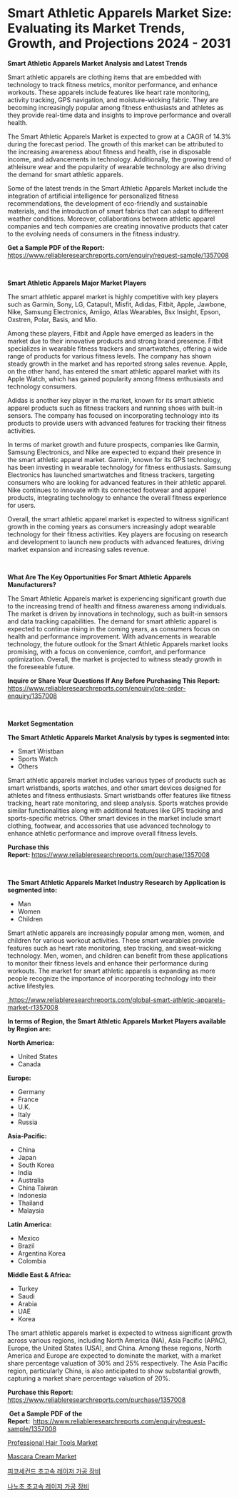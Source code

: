<p><h1>Smart Athletic Apparels Market Size: Evaluating its Market Trends, Growth, and Projections 2024 - 2031</h1></p><p><strong>Smart Athletic Apparels Market Analysis and Latest Trends</strong></p>
<p><p>Smart athletic apparels are clothing items that are embedded with technology to track fitness metrics, monitor performance, and enhance workouts. These apparels include features like heart rate monitoring, activity tracking, GPS navigation, and moisture-wicking fabric. They are becoming increasingly popular among fitness enthusiasts and athletes as they provide real-time data and insights to improve performance and overall health.</p><p>The Smart Athletic Apparels Market is expected to grow at a CAGR of 14.3% during the forecast period. The growth of this market can be attributed to the increasing awareness about fitness and health, rise in disposable income, and advancements in technology. Additionally, the growing trend of athleisure wear and the popularity of wearable technology are also driving the demand for smart athletic apparels.</p><p>Some of the latest trends in the Smart Athletic Apparels Market include the integration of artificial intelligence for personalized fitness recommendations, the development of eco-friendly and sustainable materials, and the introduction of smart fabrics that can adapt to different weather conditions. Moreover, collaborations between athletic apparel companies and tech companies are creating innovative products that cater to the evolving needs of consumers in the fitness industry.</p></p>
<p><strong>Get a Sample PDF of the Report:&nbsp;</strong> <a href="https://www.reliableresearchreports.com/enquiry/request-sample/1357008">https://www.reliableresearchreports.com/enquiry/request-sample/1357008</a></p>
<p>&nbsp;</p>
<p><strong>Smart Athletic Apparels Major Market Players</strong></p>
<p><p>The smart athletic apparel market is highly competitive with key players such as Garmin, Sony, LG, Catapult, Misfit, Adidas, Fitbit, Apple, Jawbone, Nike, Samsung Electronics, Amiigo, Atlas Wearables, Bsx Insight, Epson, Oxstren, Polar, Basis, and Mio. </p><p>Among these players, Fitbit and Apple have emerged as leaders in the market due to their innovative products and strong brand presence. Fitbit specializes in wearable fitness trackers and smartwatches, offering a wide range of products for various fitness levels. The company has shown steady growth in the market and has reported strong sales revenue. Apple, on the other hand, has entered the smart athletic apparel market with its Apple Watch, which has gained popularity among fitness enthusiasts and technology consumers.</p><p>Adidas is another key player in the market, known for its smart athletic apparel products such as fitness trackers and running shoes with built-in sensors. The company has focused on incorporating technology into its products to provide users with advanced features for tracking their fitness activities.</p><p>In terms of market growth and future prospects, companies like Garmin, Samsung Electronics, and Nike are expected to expand their presence in the smart athletic apparel market. Garmin, known for its GPS technology, has been investing in wearable technology for fitness enthusiasts. Samsung Electronics has launched smartwatches and fitness trackers, targeting consumers who are looking for advanced features in their athletic apparel. Nike continues to innovate with its connected footwear and apparel products, integrating technology to enhance the overall fitness experience for users.</p><p>Overall, the smart athletic apparel market is expected to witness significant growth in the coming years as consumers increasingly adopt wearable technology for their fitness activities. Key players are focusing on research and development to launch new products with advanced features, driving market expansion and increasing sales revenue.</p></p>
<p>&nbsp;</p>
<p><strong>What Are The Key Opportunities For Smart Athletic Apparels Manufacturers?</strong></p>
<p><p>The Smart Athletic Apparels market is experiencing significant growth due to the increasing trend of health and fitness awareness among individuals. The market is driven by innovations in technology, such as built-in sensors and data tracking capabilities. The demand for smart athletic apparel is expected to continue rising in the coming years, as consumers focus on health and performance improvement. With advancements in wearable technology, the future outlook for the Smart Athletic Apparels market looks promising, with a focus on convenience, comfort, and performance optimization. Overall, the market is projected to witness steady growth in the foreseeable future.</p></p>
<p><strong>Inquire or Share Your Questions If Any Before Purchasing This Report:</strong> <a href="https://www.reliableresearchreports.com/enquiry/pre-order-enquiry/1357008">https://www.reliableresearchreports.com/enquiry/pre-order-enquiry/1357008</a></p>
<p>&nbsp;</p>
<p><strong>Market Segmentation</strong></p>
<p><strong>The Smart Athletic Apparels Market Analysis by types is segmented into:</strong></p>
<p><ul><li>Smart Wristban</li><li>Sports Watch</li><li>Others</li></ul></p>
<p><p>Smart athletic apparels market includes various types of products such as smart wristbands, sports watches, and other smart devices designed for athletes and fitness enthusiasts. Smart wristbands offer features like fitness tracking, heart rate monitoring, and sleep analysis. Sports watches provide similar functionalities along with additional features like GPS tracking and sports-specific metrics. Other smart devices in the market include smart clothing, footwear, and accessories that use advanced technology to enhance athletic performance and improve overall fitness levels.</p></p>
<p><strong>Purchase this Report:&nbsp;</strong><a href="https://www.reliableresearchreports.com/purchase/1357008">https://www.reliableresearchreports.com/purchase/1357008</a></p>
<p>&nbsp;</p>
<p><strong>The Smart Athletic Apparels Market Industry Research by Application is segmented into:</strong></p>
<p><ul><li>Man</li><li>Women</li><li>Children</li></ul></p>
<p><p>Smart athletic apparels are increasingly popular among men, women, and children for various workout activities. These smart wearables provide features such as heart rate monitoring, step tracking, and sweat-wicking technology. Men, women, and children can benefit from these applications to monitor their fitness levels and enhance their performance during workouts. The market for smart athletic apparels is expanding as more people recognize the importance of incorporating technology into their active lifestyles.</p></p>
<p><a href="https://www.reliableresearchreports.com/global-smart-athletic-apparels-market-r1357008">&nbsp;https://www.reliableresearchreports.com/global-smart-athletic-apparels-market-r1357008</a></p>
<p><strong>In terms of Region, the Smart Athletic Apparels Market Players available by Region are:</strong></p>
<p>
    <p> <strong> North America: </strong>
        <ul>
            <li>United States</li>
            <li>Canada</li>
        </ul>
        </p> 
    <p> <strong> Europe: </strong>
        <ul>
            <li>Germany</li>
            <li>France</li>
            <li>U.K.</li>
            <li>Italy</li>
            <li>Russia</li>
        </ul>
        </p> 
    <p> <strong> Asia-Pacific: </strong>
        <ul>
            <li>China</li>
            <li>Japan</li>
            <li>South Korea</li>
            <li>India</li>
            <li>Australia</li>
            <li>China Taiwan</li>
            <li>Indonesia</li>
            <li>Thailand</li>
            <li>Malaysia</li>
        </ul>
        </p> 
    <p> <strong> Latin America: </strong>
        <ul>
            <li>Mexico</li>
            <li>Brazil</li>
            <li>Argentina Korea</li>
            <li>Colombia</li>
        </ul>
        </p> 
    <p> <strong> Middle East & Africa: </strong>
        <ul>
            <li>Turkey</li>
            <li>Saudi</li>
            <li>Arabia</li>
            <li>UAE</li>
            <li>Korea</li>
        </ul>
    </p>
    </p>
<p><p>The smart athletic apparels market is expected to witness significant growth across various regions, including North America (NA), Asia Pacific (APAC), Europe, the United States (USA), and China. Among these regions, North America and Europe are expected to dominate the market, with a market share percentage valuation of 30% and 25% respectively. The Asia Pacific region, particularly China, is also anticipated to show substantial growth, capturing a market share percentage valuation of 20%.</p></p>
<p><strong>Purchase this Report: </strong><a href="https://www.reliableresearchreports.com/purchase/1357008">https://www.reliableresearchreports.com/purchase/1357008</a></p>
<p>&nbsp;<strong>Get a Sample PDF of the Report:&nbsp;&nbsp;</strong><a href="https://www.reliableresearchreports.com/enquiry/request-sample/1357008">https://www.reliableresearchreports.com/enquiry/request-sample/1357008</a></p>
<p><strong></strong></p>
<p><p><a href="https://github.com/Sinjinluong3e0awx2m195k76/Market-Research-Report-List-3/blob/main/professional-hair-tools-market.md">Professional Hair Tools Market</a></p><p><a href="https://github.com/shotows/Market-Research-Report-List-3/blob/main/mascara-cream-market.md">Mascara Cream Market</a></p><p><a href="https://github.com/joannescott9078/Market-Research-Report-List-1/blob/main/7427429152669.md">피코세컨드 초고속 레이저 가공 장비</a></p><p><a href="https://github.com/TrevorKruvalis5678/Market-Research-Report-List-2/blob/main/9905499152668.md">나노초 초고속 레이저 가공 장비</a></p></p>